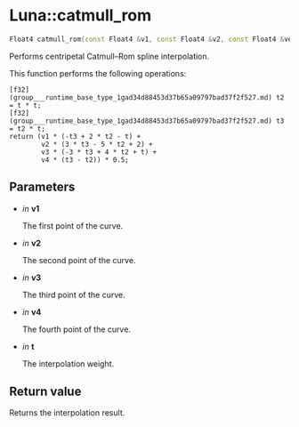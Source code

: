# Luna::catmull_rom

```c++
Float4 catmull_rom(const Float4 &v1, const Float4 &v2, const Float4 &vec3, const Float4 &vec4, f32 t)
```

Performs centripetal Catmull–Rom spline interpolation. 

This function performs the following operations: 
```
[f32](group___runtime_base_type_1gad34d88453d37b65a09797bad37f2f527.md) t2 = t * t;
[f32](group___runtime_base_type_1gad34d88453d37b65a09797bad37f2f527.md) t3 = t2 * t;
return (v1 * (-t3 + 2 * t2 - t) +
        v2 * (3 * t3 - 5 * t2 + 2) +
        v3 * (-3 * t3 + 4 * t2 + t) +
        v4 * (t3 - t2)) * 0.5;
```


## Parameters
* *in* **v1**

    The first point of the curve. 

* *in* **v2**

    The second point of the curve. 

* *in* **v3**

    The third point of the curve. 

* *in* **v4**

    The fourth point of the curve. 

* *in* **t**

    The interpolation weight. 

## Return value
Returns the interpolation result. 

